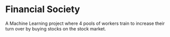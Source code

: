# Financial Society

A Machine Learning project where 4 pools of workers train to increase their turn over by buying stocks on the stock market.
